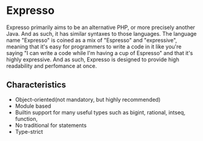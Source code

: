 Expresso
========

Expresso primarily aims to be an alternative PHP, or more precisely another Java. And as such, it has similar syntaxes to those languages.
The language name "Expresso" is coined as a mix of "Espresso" and "expressive", meaning that it's easy for programmers to write a code in it like you're saying "I can write a code while I'm having a cup of Espresso" and that it's highly expressive. And as such, Expresso is designed to provide high readability and perfomance at once.

## Characteristics

* Object-oriented(not mandatory, but highly recommended)
* Module based
* Builtin support for many useful types such as bigint, rational, intseq, function, 
* No traditional for statements
* Type-strict 
